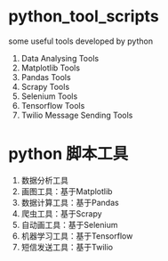 # python_tool_scripts
 some useful tools developed by python
1. Data Analysing Tools
2. Matplotlib Tools
3. Pandas Tools
4. Scrapy Tools
5. Selenium Tools
6. Tensorflow Tools
7. Twilio Message Sending Tools

# python 脚本工具
1. 数据分析工具
2. 画图工具：基于Matplotlib
3. 数据计算工具：基于Pandas
4. 爬虫工具：基于Scrapy
5. 自动画工具：基于Selenium
6. 机器学习工具：基于Tensorflow
7. 短信发送工具：基于Twilio
